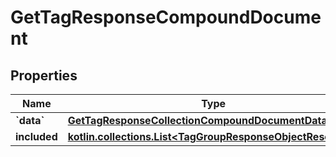 
# GetTagResponseCompoundDocument

## Properties
| Name | Type | Description | Notes |
| ------------ | ------------- | ------------- | ------------- |
| **&#x60;data&#x60;** | [**GetTagResponseCollectionCompoundDocumentDataInner**](GetTagResponseCollectionCompoundDocumentDataInner.md) |  |  |
| **included** | [**kotlin.collections.List&lt;TagGroupResponseObjectResource&gt;**](TagGroupResponseObjectResource.md) |  |  [optional] |




